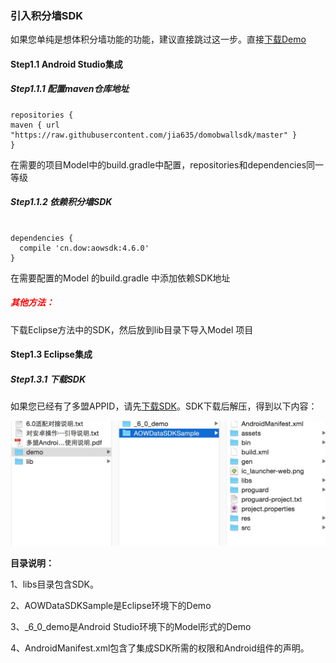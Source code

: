 ### 引入积分墙SDK

如果您单纯是想体积分墙功能的功能，建议直接跳过这一步。直接[下载Demo](https://www.pgyer.com/domobwalldemo)

#### Step1.1 Android Studio集成

##### Step1.1.1 配置maven仓库地址
```
repositories {
maven { url "https://raw.githubusercontent.com/jia635/domobwallsdk/master" }
}
```

在需要的项目Model中的build.gradle中配置，repositories和dependencies同一等级

##### Step1.1.2 依赖积分墙SDK
```

dependencies {
  compile 'cn.dow:aowsdk:4.6.0'
}
```

在需要配置的Model 的build.gradle 中添加依赖SDK地址

##### <b style='color:red'>**其他方法：**</b>

下载Eclipse方法中的SDK，然后放到lib目录下导入Model 项目

#### Step1.3 Eclipse集成

##### Step1.3.1 下载SDK

如果您已经有了多盟APPID，请先[下载SDK](http://s.domob.cn/sdk/domob_android_offerwall_sdk-4.3.0.zip)。SDK下载后解压，得到以下内容：

![](/assets/sdk.png)

**目录说明：**

1、libs目录包含SDK。

2、AOWDataSDKSample是Eclipse环境下的Demo

3、\_6\_0\_demo是Android Studio环境下的Model形式的Demo

4、AndroidManifest.xml包含了集成SDK所需的权限和Android组件的声明。

##### 



